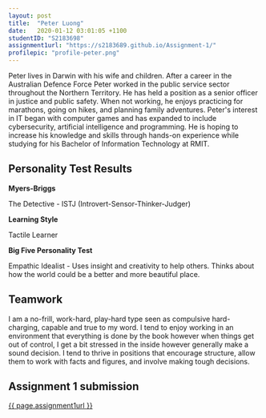 ```yaml
---
layout: post
title:  "Peter Luong"
date:   2020-01-12 03:01:05 +1100
studentID: "S2183698"
assignment1url: "https://s2183689.github.io/Assignment-1/"
profilepic: "profile-peter.png"
---
```

Peter lives in Darwin with his wife and children.  After a career in the Australian Defence Force Peter worked in the public service sector throughout the Northern Territory.  He has held a position as a senior officer in justice and public safety. When not working, he enjoys practicing for marathons, going on hikes, and planning family adventures. Peter's interest in IT began with computer games and has expanded to include cybersecurity, artificial intelligence and programming. He is hoping to increase his knowledge and skills through hands-on experience while studying for his Bachelor of Information Technology at RMIT.

<h2>Personality Test Results</h2>

<b>Myers-Briggs</b>

The Detective - ISTJ (Introvert-Sensor-Thinker-Judger)


<b>Learning Style</b>

Tactile Learner

<b>Big Five Personality Test</b>

Empathic Idealist - Uses insight and creativity to help others. Thinks about how the world could be a better and more beautiful place.


<h2>Teamwork</h2>

I am a no-frill, work-hard, play-hard type seen as compulsive hard-charging, capable and true to my word. I tend to enjoy working in an environment that everything is done by the book however when things get out of control, I get a bit stressed in the inside however generally make a sound decision. I tend to thrive in positions that encourage structure, allow them to work with facts and figures, and involve making tough decisions.


<h2>Assignment 1 submission</h2>
<a href="{{ page.assignment1url }}">{{ page.assignment1url }}</a>




